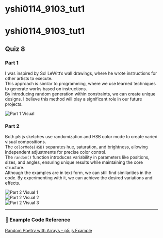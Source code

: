 # yshi0114_9103_tut1
# yshi0114_9103_tut1

## Quiz 8

### Part 1
I was inspired by Sol LeWitt’s wall drawings, where he wrote instructions for other artists to execute.  
This approach is similar to programming, where we use learned techniques to generate works based on instructions.  
By introducing random generation within constraints, we can create unique designs. I believe this method will play a significant role in our future projects.

![Part 1 Visual](./images/part1/part1.images2.png)

### Part 2
Both p5.js sketches use randomization and HSB color mode to create varied visual compositions.  
The `colorMode(HSB)` separates hue, saturation, and brightness, allowing independent adjustments for precise color control.  
The `random()` function introduces variability in parameters like positions, sizes, and angles, ensuring unique results while maintaining the core structure.  
Although the examples are in text form, we can still find similarities in the code. By experimenting with it, we can achieve the desired variations and effects.

![Part 2 Visual 1](./images/part1/part2.images1.png)  
![Part 2 Visual 2](./images/part1/part2.images2.png)  
![Part 2 Visual 3](./images/part1/part2.images3.png)

---

### 🔗 Example Code Reference

[Random Poetry with Arrays – p5.js Example](https://p5js.org/examples/listing-data-with-arrays-random-poetry/)

